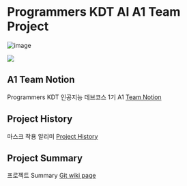# Programmers KDT AI A1 Team Project

![image](https://user-images.githubusercontent.com/42461455/113474471-148c7580-94ab-11eb-9719-e8931a0e8f73.png)

![](https://user-images.githubusercontent.com/42461455/113474612-de9bc100-94ab-11eb-9cdd-b0adb8c9ac1a.gif)


## A1 Team Notion
Programmers KDT 인공지능 데브코스 1기 A1 [Team Notion](https://www.notion.so/leeyongjoo/1-fbb773cef5574078bc2e2f638682625e)

## Project History
마스크 착용 알리미 [Project History](https://www.notion.so/leeyongjoo/765dc1522f124b80bc1ab3ac496decf4?v=89c4664ceab5477c9026622d4627865a)

## Project Summary
프로젝트 Summary [Git wiki page](https://github.com/KDT-AI-team-A1/course_project/wiki)
